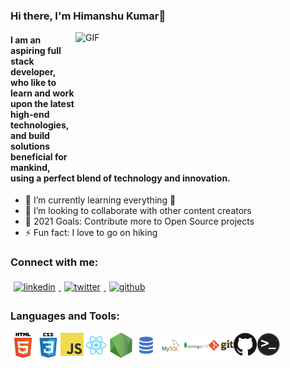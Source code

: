 ### Hi there, I'm Himanshu Kumar👋

 <img align="right" alt="GIF" src="https://i.pinimg.com/originals/66/83/3e/66833e07d6fb9eb5d724e47d0c814285.gif" width="400" height="220" />

#### I am an aspiring full stack developer, who like to learn and work upon the latest high-end technologies, and build solutions beneficial for mankind, using a perfect blend of technology and innovation.

- 🌱 I’m currently learning everything 🤣
- 👯 I’m looking to collaborate with other content creators
- 🥅 2021 Goals: Contribute more to Open Source projects
- ⚡ Fun fact: I love to go on hiking

### Connect with me:

<p>
    <a href="https://www.linkedin.com/in/himanshu-kumar-265981178/">
    <img alt="linkedin" width="8%" style="padding:5px" src="https://img.icons8.com/bubbles/50/000000/linkedin.png"/>
  </a>
  <a href="https://twitter.com/Himansh38508255">
        <img alt="twitter" width="8%" style="padding:5px" src="https://img.icons8.com/bubbles/48/000000/twitter.png"/> 
     </a>
    <a href="https://github.com/hithanos">
        <img alt="github" width="8%" style="padding:5px" src="https://img.icons8.com/bubbles/50/000000/github.png"/>
     </a>
</p>

### Languages and Tools:

<img align="left" alt="HTML5" width="40px" src="https://raw.githubusercontent.com/github/explore/80688e429a7d4ef2fca1e82350fe8e3517d3494d/topics/html/html.png" />
<img align="left" alt="CSS3" width="40px" src="https://raw.githubusercontent.com/github/explore/80688e429a7d4ef2fca1e82350fe8e3517d3494d/topics/css/css.png" />
<img align="left" alt="JavaScript" width="37px" src="https://raw.githubusercontent.com/github/explore/80688e429a7d4ef2fca1e82350fe8e3517d3494d/topics/javascript/javascript.png" />
<img align="left" alt="React" width="40px" src="https://raw.githubusercontent.com/github/explore/80688e429a7d4ef2fca1e82350fe8e3517d3494d/topics/react/react.png" />
<img align="left" alt="Node.js" width="40px" src="https://raw.githubusercontent.com/github/explore/80688e429a7d4ef2fca1e82350fe8e3517d3494d/topics/nodejs/nodejs.png" />
<img align="left" alt="SQL" width="40px" src="https://raw.githubusercontent.com/github/explore/80688e429a7d4ef2fca1e82350fe8e3517d3494d/topics/sql/sql.png" />
<img align="left" alt="MySQL" width="40px" src="https://raw.githubusercontent.com/github/explore/80688e429a7d4ef2fca1e82350fe8e3517d3494d/topics/mysql/mysql.png" />
<img align="left" alt="MongoDB" width="40px" src="https://raw.githubusercontent.com/github/explore/80688e429a7d4ef2fca1e82350fe8e3517d3494d/topics/mongodb/mongodb.png" />
<img align="left" alt="Git" width="40px" src="https://raw.githubusercontent.com/github/explore/80688e429a7d4ef2fca1e82350fe8e3517d3494d/topics/git/git.png" />
<img align="left" alt="GitHub" width="37px" src="https://raw.githubusercontent.com/github/explore/78df643247d429f6cc873026c0622819ad797942/topics/github/github.png" />
<img align="left" alt="Terminal" width="37px" src="https://raw.githubusercontent.com/github/explore/80688e429a7d4ef2fca1e82350fe8e3517d3494d/topics/terminal/terminal.png" />
<br />
<br />



